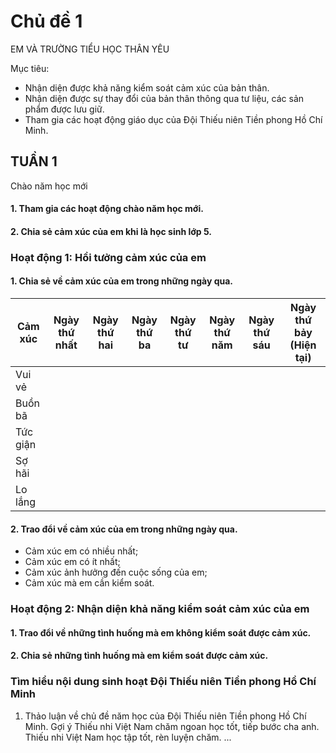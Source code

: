 # Chủ đề 1
EM VÀ TRƯỜNG TIỂU HỌC THÂN YÊU

Mục tiêu:
* Nhận diện được khả năng kiểm soát cảm xúc của bản thân.
* Nhận diện được sự thay đổi của bản thân thông qua tư liệu, các sản phẩm được lưu giữ.
* Tham gia các hoạt động giáo dục của Đội Thiếu niên Tiền phong Hồ Chí Minh.

## TUẦN 1
Chào năm học mới
#### 1. Tham gia các hoạt động chào năm học mới.
#### 2. Chia sẻ cảm xúc của em khi là học sinh lớp 5.

### Hoạt động 1: Hồi tưởng cảm xúc của em
#### 1. Chia sẻ về cảm xúc của em trong những ngày qua.

| Cảm xúc | Ngày thứ nhất | Ngày thứ hai | Ngày thứ ba | Ngày thứ tư | Ngày thứ năm | Ngày thứ sáu | Ngày thứ bảy (Hiện tại) |
|---|---|---|---|---|---|---|---|
| Vui vẻ | | | | | | | |
| Buồn bã | | | | | | | |
| Tức giận | | | | | | | |
| Sợ hãi | | | | | | | |
| Lo lắng | | | | | | | |

#### 2. Trao đổi về cảm xúc của em trong những ngày qua.
* Cảm xúc em có nhiều nhất;
* Cảm xúc em có ít nhất;
* Cảm xúc ảnh hưởng đến cuộc sống của em;
* Cảm xúc mà em cần kiểm soát.

### Hoạt động 2: Nhận diện khả năng kiểm soát cảm xúc của em
#### 1. Trao đổi về những tình huống mà em không kiểm soát được cảm xúc.

#### 2. Chia sẻ những tình huống mà em kiểm soát được cảm xúc.

### Tìm hiểu nội dung sinh hoạt Đội Thiếu niên Tiền phong Hồ Chí Minh
1. Thảo luận về chủ đề năm học của Đội Thiếu niên Tiền phong Hồ Chí Minh.
Gợi ý
Thiếu nhi Việt Nam chăm ngoan học tốt, tiếp bước cha anh.
Thiếu nhi Việt Nam học tập tốt, rèn luyện chăm.
...
